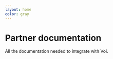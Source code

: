 ```yaml
---
layout: home
color: gray
---
```


<h1>Partner documentation</h1>
<p>All the documentation needed to integrate with Voi.</p>
